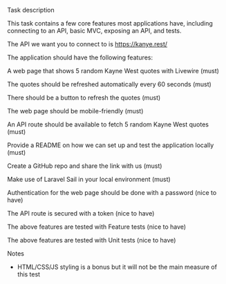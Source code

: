 Task description


This task contains a few core features most applications have, including connecting to an API, basic MVC, exposing an API, and tests.

The API we want you to connect to is https://kanye.rest/


The application should have the following features:

A web page that shows 5 random Kayne West quotes with Livewire (must)

The quotes should be refreshed automatically every 60 seconds (must)

There should be a button to refresh the quotes (must)

The web page should be mobile-friendly (must)

An API route should be available to fetch 5 random Kayne West quotes (must)

Provide a README on how we can set up and test the application locally (must)

Create a GitHub repo and share the link with us (must)

Make use of Laravel Sail in your local environment (must)

Authentication for the web page should be done with a password (nice to have)

The API route is secured with a token (nice to have)

The above features are tested with Feature tests (nice to have)

The above features are tested with Unit tests (nice to have)

Notes
* HTML/CSS/JS styling is a bonus but it will not be the main measure of this test
